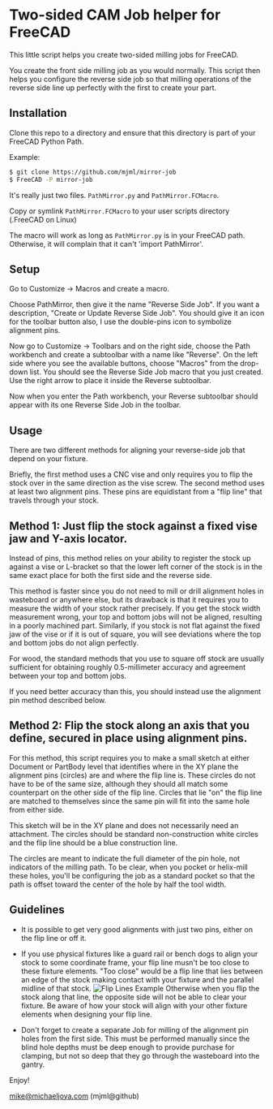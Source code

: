 Two-sided CAM Job helper for FreeCAD
====================================

This little script helps you create two-sided milling jobs for FreeCAD.

You create the front side milling job as you would normally.
This script then helps you configure the reverse side job so that 
  milling operations of the reverse side line up 
  perfectly with the first to create your part.

Installation
------------

Clone this repo to a directory and ensure that this directory is part of your FreeCAD Python Path.

Example:
```bash
$ git clone https://github.com/mjml/mirror-job
$ FreeCAD -P mirror-job
```

It's really just two files. `PathMirror.py` and `PathMirror.FCMacro`.

Copy or symlink `PathMirror.FCMacro` to your user scripts directory (.FreeCAD on Linux)

The macro will work as long as `PathMirror.py` is in your FreeCAD path. Otherwise, it will complain that it can't 'import PathMirror'.

Setup
-----

Go to Customize -> Macros and create a macro.

Choose PathMirror, then give it the name "Reverse Side Job". If you want a description, "Create or Update Reverse Side Job".
You should give it an icon for the toolbar button also, I use the double-pins icon to symbolize alignment pins.

Now go to Customize -> Toolbars and on the right side, choose the Path workbench and
  create a subtoolbar with a name like "Reverse".
On the left side where you see the available buttons, choose "Macros" from the drop-down list.
You should see the Reverse Side Job macro that you just created. Use the right arrow to place it inside the Reverse subtoolbar.

Now when you enter the Path workbench, your Reverse subtoolbar should appear with its one Reverse Side Job in the toolbar.


Usage 
-----

There are two different methods for aligning your reverse-side job that depend on your fixture.

Briefly, the first method uses a CNC vise and only requires you to flip the stock over in the same direction as the vise screw.
The second method uses at least two alignment pins. These pins are equidistant from a "flip line" that travels through your stock.

Method 1: Just flip the stock against a fixed vise jaw and Y-axis locator.
--------------------------------------------------------------------------

Instead of pins, this method relies on your ability to register the stock up against a vise or L-bracket so that the lower left
  corner of the stock is in the same exact place for both the first side and the reverse side.

This method is faster since you do not need to mill or drill alignment holes in wasteboard or anywhere else,
  but its drawback is that it requires you to measure the width of your stock rather precisely.
If you get the stock width measurement wrong, your top and bottom jobs will not be aligned, resulting in a poorly machined part.
Similarly, if you stock is not flat against the fixed jaw of the vise or if it is out of square, you will see deviations where the
  top and bottom jobs do not align perfectly.

For wood, the standard methods that you use to square off stock are usually sufficient for obtaining roughly 0.5-millimeter accuracy and
  agreement between your top and bottom jobs.

If you need better accuracy than this, you should instead use the alignment pin method described below.


Method 2: Flip the stock along an axis that you define, secured in place using alignment pins.
----------------------------------------------------------------------------------------------

For this method, this script requires you to make a small sketch at either Document or PartBody level that identifies where in the XY plane
  the alignment pins (circles) are and where the flip line is.
These circles do not have to be of the same size, although they should all match some counterpart on the other side of the flip line.
Circles that lie "on" the flip line are matched to themselves since the same pin will fit into the same hole from either side.

This sketch will be in the XY plane and does not necessarily need an attachment.
The circles should be standard non-construction white circles and the flip line should be a blue construction line.

The circles are meant to indicate the full diameter of the pin hole, not indicators of the milling path.
To be clear, when you pocket or helix-mill these holes, you'll be configuring the job as a standard pocket so that the
path is offset toward the center of the hole by half the tool width.



Guidelines
----------

- It is possible to get very good alignments with just two pins, either on the flip line or off it.

- If you use physical fixtures like a guard rail or bench dogs to align your stock to some coordinate frame,
  your flip line musn't be too close to these fixture elements.
"Too close" would be a flip line that lies between an edge of the stock making contact with your fixture and the parallel midline of that stock.
![Flip Lines Example](https://github.com/mjml/path-register/blob/master/doc/fliplines.png)
Otherwise when you flip the stock along that line, the opposite side will not be able to clear your fixture.
Be aware of how your stock will align with your other fixture elements when designing your flip line.

- Don't forget to create a separate Job for milling of the alignment pin holes from the first side.
This must be performed manually since the blind hole depths must be deep enough to provide purchase for clamping,
  but not so deep that they go through the wasteboard into the gantry.



Enjoy!

mike@michaeljoya.com (mjml@github)
